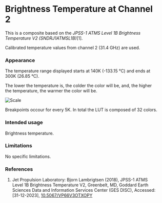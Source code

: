 # Brightness Temperature at Channel 2

This is a composite based on the *JPSS-1 ATMS Level 1B Brightness Temperature V2 (SNDRJ1ATMSL1B)*[1].

Calibrated temperature values from channel 2 (31.4 GHz) are used.

### Appearance

The temperature range displayed starts at 140K (-133.15 °C) and ends at 300K (26.85 °C).

The lower the temperature is, the colder the color will be, and, the higher the temperature, the warmer the color will be.

![Scale](descriptions/img/atmsBrightTempDescription.png)

Breakpoints occour for every 5K. In total the LUT is composed of 32 colors.

### Intended usage

Brightness temperature.

### Limitations

No specific limitations.

### References

1. Jet Propulsion Laboratory: Bjorn Lambrigtsen (2018), JPSS-1 ATMS Level 1B Brightness Temperature V2, Greenbelt, MD, Goddard Earth Sciences Data and Information Services Center (GES DISC), Accessed: [31-12-2023], [10.5067/VP66V3OTXOPY](https://doi.org/10.5067/VP66V3OTXOPY)
